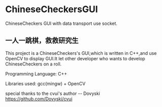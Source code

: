 # ChineseCheckersGUI
ChineseCheckers GUI with data transport use socket.

## 一人一跳棋，救救研究生

This project is a ChineseCheckers's GUI,which is written in C++,and use OpenCV to display GUI.It let other developer who wants to develop ChineseCheckers on a roll.

Programming Language:
C++

Libraries used:
gcc(mingw) + OpenCV

special thanks to the cvui's author -- Dovyski
https://github.com/Dovyski/cvui
